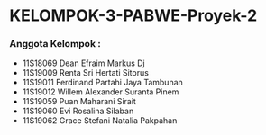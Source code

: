 # KELOMPOK-3-PABWE-Proyek-2

### Anggota Kelompok :
* 11S18069 Dean Efraim Markus Dj
* 11S19009 Renta Sri Hertati Sitorus
* 11S19011 Ferdinand Partahi Jaya Tambunan 
* 11S19012 Willem Alexander Suranta Pinem
* 11S19059 Puan Maharani Sirait 
* 11S19060 Evi Rosalina Silaban
* 11S19062 Grace Stefani Natalia Pakpahan


